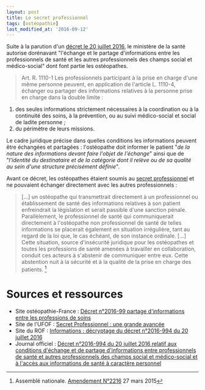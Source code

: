```yaml
---
layout: post
title: Le secret professionnel
tags: [ostéopathie]
last_modified_at: '2016-09-12'
---
```


Suite à la parution d'un [décret le 20 juillet 2016](https://www.legifrance.gouv.fr/eli/decret/2016/7/20/AFSZ1606470D/jo), le ministère de la santé autorise dorénavant "l'échange et le partage d'informations entre les professionnels de santé et les autres professionnels des champs social et médico-social" dont font partie les ostéopathes.

> Art. R. 1110-1
Les professionnels participant à la prise en charge d'une même personne peuvent, en application de l'article L. 1110-4, échanger ou partager des informations relatives à la personne prise en charge dans la double limite :
1) des seules informations strictement nécessaires à la coordination ou à la continuité des soins, à la prévention, ou au suivi médico-social et social de ladite personne ;
2) du périmètre de leurs missions.

Le cadre juridique précise dans quelles conditions les informations peuvent être échangées et partagées : l'ostéopathe doit informer le patient "*de la nature des informations devant faire l'objet de l'échange*" ainsi que de "*l'identité du destinataire et de la catégorie dont il relève ou de sa qualité au sein d'une structure précisément définie*".

Avant ce décret, les ostéopathes étaient soumis au [secret professionnel](https://osteofrance.com/actualites/news/2010/09/secret-professionnel) et ne pouvaient échanger directement avec les autres professionnels :

> [...] un ostéopathe qui transmettrait directement à un professionnel ou établissement de santé des informations relatives à son patient enfreindrait la législation et serait passible d'une sanction pénale. Parallèlement, le professionnel de santé qui communiquerait directement à l'ostéopathe non professionnel de santé de telles informations se placerait également en situation irrégulière, tant au regard de la loi que, le cas échéant, de son instance ordinale. [...]
Cette situation, source d'insécurité juridique pour les ostéopathes et toutes les professions de santé amenées à travailler en collaboration, conduit ces acteurs à s'abstenir de communiquer entre eux. Cette abstention nuit à la sécurité et à la qualité de la prise en charge des patients. [^1]

# Sources et ressources

[^1]: Assemblé nationale.
      [Amendement N°2216](http://www.assemblee-nationale.fr/14/amendements/2673/AN/2216.asp)
      27 mars 2015

- Site ostéopathie-France : [Décret n°2016-99 partage d'informations entre les professions de soins](http://www.osteopathie-france.net/l-osteopathie/legislation/decrets/2880-decret-n-2016-99-partage-d-informations-entre-les-professions-de-soins)
- Site de l'UFOF : [Secret Professionnel : une grande avancée](https://osteofrance.com/actualites/news/2016/08/secret-professionnel-une-grande-avancee)
- Site du ROF : [Informations : décryptage du décret n°2016-994 du 20 juillet 2016](http://www.osteopathie.org/364-informations----decryptage-du-decret-n-2016-994-du-20-juillet-2016.html)
- Journal officiel : [Décret n°2016-994 du 20 juillet 2016 relatif aux conditions d'échange et de partage d'informations entre professionnels de santé et autres professionnels des champs social et médico-social et à l'accès aux informations de santé à caractère personnel](https://www.legifrance.gouv.fr/affichTexte.do?cidTexte=JORFTEXT000032922455&categorieLien=id&idJO=JORFCONT000032921904)
